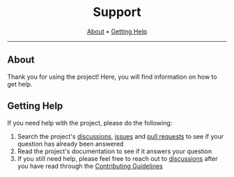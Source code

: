 <!-- markdownlint-disable MD041 -->

<div align="center">

# Support

[About](#about)
•
[Getting Help](#getting-help)

</div>

---

## About

Thank you for using the project! Here, you will find information on how to get
help.

## Getting Help

If you need help with the project, please do the following:

1. Search the project's [discussions](../../../discussions),
    [issues](../../../issues) and [pull requests](../../../pulls) to see if your
    question has already been answered
2. Read the project's documentation to see if it answers your question
3. If you still need help, please feel free to reach out to
    [discussions](../../../discussions) after you have read through the
    [Contributing Guidelines](CONTRIBUTING.md)
